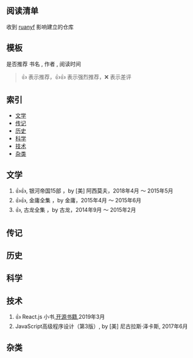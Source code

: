 ## 阅读清单

收到 [ruanyf](https://github.com/ruanyf/reading-list) 影响建立的仓库

##  模板

是否推荐  书名 , 作者 , 阅读时间

> :+1: 表示推荐，:+1::+1: 表示强烈推荐，:x: 表示差评

## 索引

- [文学](#文学)
- [传记](#传记)
- [历史](#历史)
- [科学](#科学)
- [技术](#技术)
- [杂类](#杂类)

## 文学

1. :+1::+1:, 银河帝国15部 ，by [美] 阿西莫夫，2018年4月 ～ 2015年5月
1. :+1::+1:, 金庸全集 ，by 金庸，2015年4月 ～ 2015年6月
1. :+1:, 古龙全集 ，by 古龙，2014年9月 ～ 2015年2月


## 传记

## 历史

## 科学

## 技术

1. :+1: React.js 小书,[开源书籍]( http://huziketang.mangojuice.top/books/react/lesson36),2019年3月
1. JavaScript高级程序设计（第3版）, by [美] 尼古拉斯·泽卡斯, 2017年6月

## 杂类

